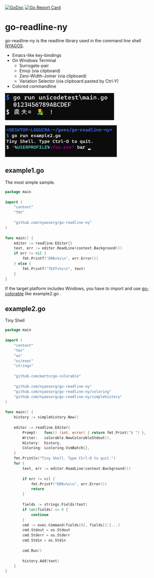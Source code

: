 [![GoDoc](https://godoc.org/github.com/nyaosorg/go-readline-ny?status.svg)](https://godoc.org/github.com/nyaosorg/go-readline-ny)
[![Go Report Card](https://goreportcard.com/badge/github.com/nyaosorg/go-readline-ny)](https://goreportcard.com/report/github.com/nyaosorg/go-readline-ny)

go-readline-ny
==============

go-readline-ny is the readline library used in the command line shell [NYAGOS](https://github.com/nyaosorg/nyagos).

- Emacs-like key-bindings
- On Windows Terminal
    - Surrogate-pair
    - Emoji (via clipboard)
    - Zero-Width-Joiner (via clipboard)
    - Variation Selector (via clipboard pasted by Ctrl-Y)
- Colored commandline

![Zero-Width-Joiner sample on Windows-Terminal](./emoji.png)

![](./colorcmdline.png)

example1.go
----------

The most simple sample.

```go
package main

import (
    "context"
    "fmt"

    "github.com/nyaosorg/go-readline-ny"
)

func main() {
    editor := readline.Editor{}
    text, err := editor.ReadLine(context.Background())
    if err != nil {
        fmt.Printf("ERR=%s\n", err.Error())
    } else {
        fmt.Printf("TEXT=%s\n", text)
    }
}
```

If the target platform includes Windows, you have to import and use [go-colorable](https://github.com/mattn/go-colorable) like example2.go .

example2.go
-----------

Tiny Shell

```go
package main

import (
    "context"
    "fmt"
    "os"
    "os/exec"
    "strings"

    "github.com/mattn/go-colorable"

    "github.com/nyaosorg/go-readline-ny"
    "github.com/nyaosorg/go-readline-ny/coloring"
    "github.com/nyaosorg/go-readline-ny/simplehistory"
)

func main() {
    history := simplehistory.New()

    editor := readline.Editor{
        Prompt:   func() (int, error) { return fmt.Print("$ ") },
        Writer:   colorable.NewColorableStdout(),
        History:  history,
        Coloring: &coloring.VimBatch{},
    }
    fmt.Println("Tiny Shell. Type Ctrl-D to quit.")
    for {
        text, err := editor.ReadLine(context.Background())

        if err != nil {
            fmt.Printf("ERR=%s\n", err.Error())
            return
        }

        fields := strings.Fields(text)
        if len(fields) <= 0 {
            continue
        }
        cmd := exec.Command(fields[0], fields[1:]...)
        cmd.Stdout = os.Stdout
        cmd.Stderr = os.Stderr
        cmd.Stdin = os.Stdin

        cmd.Run()

        history.Add(text)
    }
}
```
